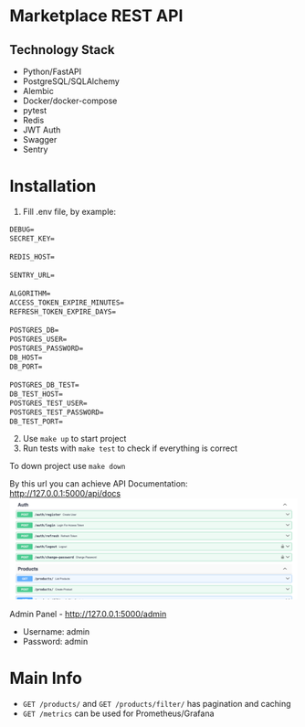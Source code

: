 # Marketplace REST API

## Technology Stack
* Python/FastAPI
* PostgreSQL/SQLAlchemy
* Alembic
* Docker/docker-compose
* pytest
* Redis
* JWT Auth
* Swagger
* Sentry

# Installation
1. Fill .env file, by example:
```angular2html
DEBUG=
SECRET_KEY=

REDIS_HOST=

SENTRY_URL=

ALGORITHM=
ACCESS_TOKEN_EXPIRE_MINUTES=
REFRESH_TOKEN_EXPIRE_DAYS=

POSTGRES_DB=
POSTGRES_USER=
POSTGRES_PASSWORD=
DB_HOST=
DB_PORT=

POSTGRES_DB_TEST=
DB_TEST_HOST=
POSTGRES_TEST_USER=
POSTGRES_TEST_PASSWORD=
DB_TEST_PORT=
```
2. Use ```make up``` to start project
3. Run tests with ```make test``` to check if everything is correct

To down project use ```make down```

By this url you can achieve API Documentation: http://127.0.0.1:5000/api/docs
![swagger](media_readme/swagger.png)

Admin Panel - http://127.0.0.1:5000/admin
* Username: admin
* Password: admin

# Main Info
* `GET /products/` and `GET /products/filter/` has pagination and caching
* `GET /metrics` can be used for Prometheus/Grafana
